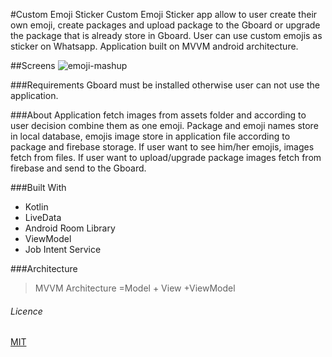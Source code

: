 #Custom Emoji Sticker
Custom Emoji Sticker app allow to user create their own emoji, create packages and upload package to the Gboard or upgrade the package that is already store in Gboard.
User can use custom emojis as sticker on Whatsapp.
Application built on MVVM android architecture.

##Screens
![emoji-mashup](https://user-images.githubusercontent.com/45212967/82121680-8b3b5a00-9797-11ea-8d58-e62fbccbdd1c.png)



###Requirements
Gboard must be installed otherwise user can not use the application.

###About
Application fetch images from assets folder and according to user decision combine them as one emoji. Package and emoji names store in local database, emojis image store in application file according to package and firebase storage. If user want to see him/her emojis, images fetch from files. If user want to upload/upgrade package images fetch from firebase and send to the Gboard.

###Built With
- Kotlin
- LiveData
- Android Room Library
- ViewModel
- Job Intent Service

###Architecture
> MVVM Architecture =Model + View +ViewModel


###### Licence
[MIT](https://choosealicense.com/licenses/mit/)



